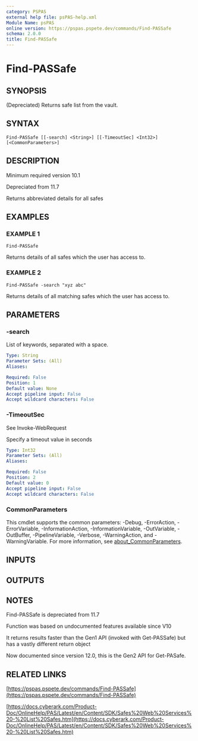 ```yaml
---
category: PSPAS
external help file: psPAS-help.xml
Module Name: psPAS
online version: https://pspas.pspete.dev/commands/Find-PASSafe
schema: 2.0.0
title: Find-PASSafe
---
```


# Find-PASSafe

## SYNOPSIS
(Depreciated) Returns safe list from the vault.

## SYNTAX

```
Find-PASSafe [[-search] <String>] [[-TimeoutSec] <Int32>] [<CommonParameters>]
```

## DESCRIPTION
Minimum required version 10.1

Depreciated from 11.7

Returns abbreviated details for all safes

## EXAMPLES

### EXAMPLE 1
```
Find-PASSafe
```

Returns details of all safes which the user has access to.

### EXAMPLE 2
```
Find-PASSafe -search "xyz abc"
```

Returns details of all matching safes which the user has access to.

## PARAMETERS

### -search
List of keywords, separated with a space.

```yaml
Type: String
Parameter Sets: (All)
Aliases:

Required: False
Position: 1
Default value: None
Accept pipeline input: False
Accept wildcard characters: False
```

### -TimeoutSec
See Invoke-WebRequest

Specify a timeout value in seconds

```yaml
Type: Int32
Parameter Sets: (All)
Aliases:

Required: False
Position: 2
Default value: 0
Accept pipeline input: False
Accept wildcard characters: False
```

### CommonParameters
This cmdlet supports the common parameters: -Debug, -ErrorAction, -ErrorVariable, -InformationAction, -InformationVariable, -OutVariable, -OutBuffer, -PipelineVariable, -Verbose, -WarningAction, and -WarningVariable. For more information, see [about_CommonParameters](http://go.microsoft.com/fwlink/?LinkID=113216).

## INPUTS

## OUTPUTS

## NOTES
Find-PASSafe is depreciated from 11.7

Function was based on undocumented features available since V10

It returns results faster than the Gen1 API (invoked with Get-PASSafe) but has a vastly different return object

Now documented since version 12.0, this is the Gen2 API for Get-PASafe.

## RELATED LINKS

[https://pspas.pspete.dev/commands/Find-PASSafe](https://pspas.pspete.dev/commands/Find-PASSafe)

[https://docs.cyberark.com/Product-Doc/OnlineHelp/PAS/Latest/en/Content/SDK/Safes%20Web%20Services%20-%20List%20Safes.htm](https://docs.cyberark.com/Product-Doc/OnlineHelp/PAS/Latest/en/Content/SDK/Safes%20Web%20Services%20-%20List%20Safes.htm)

